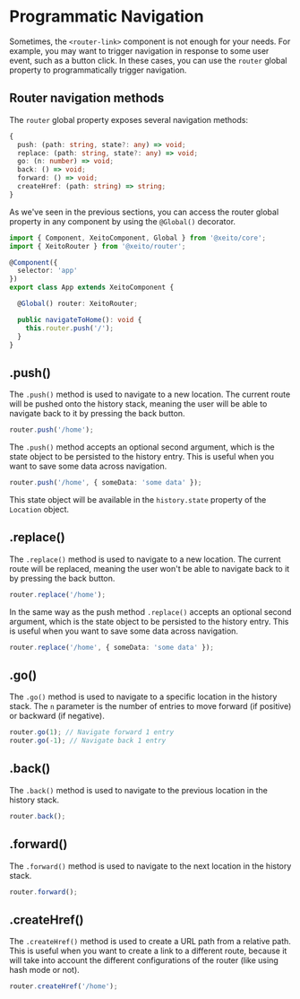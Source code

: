 # Programmatic Navigation

Sometimes, the `<router-link>` component is not enough for your needs. For example, you may want to trigger navigation in response to some user event, such as a button click. In these cases, you can use the `router` global property to programmatically trigger navigation.

## Router navigation methods

The `router` global property exposes several navigation methods:

```typescript
{
  push: (path: string, state?: any) => void;
  replace: (path: string, state?: any) => void;
  go: (n: number) => void;
  back: () => void;
  forward: () => void;
  createHref: (path: string) => string;
}
```

As we've seen in the previous sections, you can access the router global property in any component by using the `@Global()` decorator.

```typescript
import { Component, XeitoComponent, Global } from '@xeito/core';
import { XeitoRouter } from '@xeito/router';

@Component({
  selector: 'app'
})
export class App extends XeitoComponent {

  @Global() router: XeitoRouter;

  public navigateToHome(): void {
    this.router.push('/');
  }
}
```

## .push()

The `.push()` method is used to navigate to a new location. The current route will be pushed onto the history stack, meaning the user will be able to navigate back to it by pressing the back button.

```typescript
router.push('/home');
```

The `.push()` method accepts an optional second argument, which is the state object to be persisted to the history entry. This is useful when you want to save some data across navigation.

```typescript
router.push('/home', { someData: 'some data' });
```
This state object will be available in the `history.state` property of the `Location` object.

## .replace()

The `.replace()` method is used to navigate to a new location. The current route will be replaced, meaning the user won't be able to navigate back to it by pressing the back button.

```typescript
router.replace('/home');
```

In the same way as the push method `.replace()` accepts an optional second argument, which is the state object to be persisted to the history entry. This is useful when you want to save some data across navigation.

```typescript
router.replace('/home', { someData: 'some data' });
```

## .go()

The `.go()` method is used to navigate to a specific location in the history stack. The `n` parameter is the number of entries to move forward (if positive) or backward (if negative).

```typescript
router.go(1); // Navigate forward 1 entry
router.go(-1); // Navigate back 1 entry
```

## .back()

The `.back()` method is used to navigate to the previous location in the history stack.

```typescript
router.back();
```

## .forward()

The `.forward()` method is used to navigate to the next location in the history stack.

```typescript
router.forward();
```

## .createHref()

The `.createHref()` method is used to create a URL path from a relative path. This is useful when you want to create a link to a different route, 
because it will take into account the different configurations of the router (like using hash mode or not).

```typescript
router.createHref('/home');
```